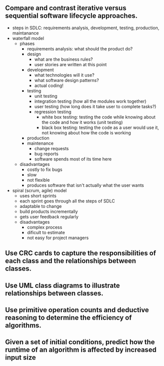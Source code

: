 ## Compare and contrast iterative versus sequential software lifecycle approaches.
- steps in SDLC: requirements analysis, development, testing, production, maintanance
- waterfall model
    - phases
        - requirements analysis: what should the product do?
        - design
            - what are the business rules?
            - user stories are written at this point
        - development
            - what technologies will it use?
            - what software design patterns?
            - actual coding!
        - testing
            - unit testing
            - integration testing (how all the modules work together)
            - user testing (how long does it take user to complete tasks?)
            - regression testing
                - white box testing: testing the code while knowing about the code and how it works (unit testing)
                - black box testing: testing the code as a user would use it, not knowing about how the code is working
        - production
        - maintenance
            - change requests
            - bug reports
            - software spends most of its time here
    - disadvantages
        - costly to fix bugs
        - slow
        - not flexible
        - produces software that isn't actually what the user wants
- spiral (scrum, agile) model
    - uses short sprints
    - each sprint goes through all the steps of SDLC
    - adaptable to change
    - build products incrementally
    - gets user feedback regularly
    - disadvantages
        - complex process
        - dificult to estimate
        - not easy for project managers

## Use CRC cards to capture the responsibilities of each class and the relationships between classes.


## Use UML class diagrams to illustrate relationships between classes.


## Use primitive operation counts and deductive reasoning to determine the efficiency of algorithms.


## Given a set of initial conditions, predict how the runtime of an algorithm is affected by increased input size

